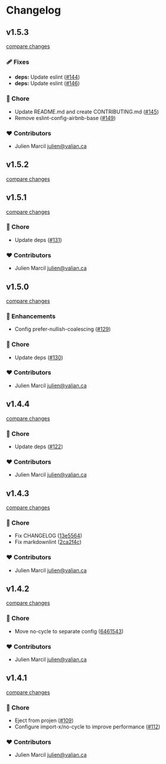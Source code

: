 # Changelog


## v1.5.3

[compare changes](https://github.com/valian-ca/eslint-config/compare/v1.5.2...v1.5.3)

### 🩹 Fixes

- **deps:** Update eslint ([#144](https://github.com/valian-ca/eslint-config/pull/144))
- **deps:** Update eslint ([#146](https://github.com/valian-ca/eslint-config/pull/146))

### 🏡 Chore

- Update README.md and create CONTRIBUTING.md ([#145](https://github.com/valian-ca/eslint-config/pull/145))
- Remove eslint-config-airbnb-base ([#149](https://github.com/valian-ca/eslint-config/pull/149))

### ❤️ Contributors

- Julien Marcil <julien@valian.ca>

## v1.5.2

[compare changes](https://github.com/valian-ca/eslint-config/compare/v1.5.1...v1.5.2)

## v1.5.1

[compare changes](https://github.com/valian-ca/eslint-config/compare/v1.5.0...v1.5.1)

### 🏡 Chore

- Update deps ([#131](https://github.com/valian-ca/eslint-config/pull/131))

### ❤️ Contributors

- Julien Marcil <julien@valian.ca>

## v1.5.0

[compare changes](https://github.com/valian-ca/eslint-config/compare/v1.4.4...v1.5.0)

### 🚀 Enhancements

- Config prefer-nullish-coalescing ([#129](https://github.com/valian-ca/eslint-config/pull/129))

### 🏡 Chore

- Update deps ([#130](https://github.com/valian-ca/eslint-config/pull/130))

### ❤️ Contributors

- Julien Marcil <julien@valian.ca>

## v1.4.4

[compare changes](https://github.com/valian-ca/eslint-config/compare/v1.4.3...v1.4.4)

### 🏡 Chore

- Update deps ([#122](https://github.com/valian-ca/eslint-config/pull/122))

### ❤️ Contributors

- Julien Marcil <julien@valian.ca>

## v1.4.3

[compare changes](https://github.com/valian-ca/eslint-config/compare/v1.4.2...v1.4.3)

### 🏡 Chore

- Fix CHANGELOG ([13e5564](https://github.com/valian-ca/eslint-config/commit/13e5564))
- Fix markdownlint ([2ca2f4c](https://github.com/valian-ca/eslint-config/commit/2ca2f4c))

### ❤️ Contributors

- Julien Marcil <julien@valian.ca>

## v1.4.2

[compare changes](https://github.com/valian-ca/eslint-config/compare/v1.3.20...v1.4.2)

### 🏡 Chore

- Move no-cycle to separate config ([6461543](https://github.com/valian-ca/eslint-config/commit/6461543))

### ❤️ Contributors

- Julien Marcil <julien@valian.ca>

## v1.4.1

[compare changes](https://github.com/valian-ca/eslint-config/compare/v1.3.20...v1.4.1)

### 🏡 Chore

- Eject from projen ([#109](https://github.com/valian-ca/eslint-config/pull/109))
- Configure import-x/no-cycle to improve performance ([#112](https://github.com/valian-ca/eslint-config/pull/112))

### ❤️ Contributors

- Julien Marcil <julien@valian.ca>

